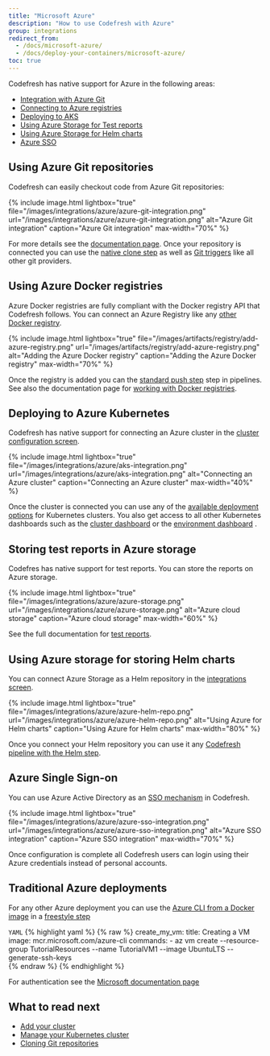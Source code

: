```yaml
---
title: "Microsoft Azure"
description: "How to use Codefresh with Azure"
group: integrations
redirect_from:
  - /docs/microsoft-azure/
  - /docs/deploy-your-containers/microsoft-azure/
toc: true
---
```


Codefresh has native support for Azure in the following areas:

- [Integration with Azure Git]({{site.baseurl}}/docs/integrations/git-providers/#azure-devops)
- [Connecting to Azure registries]({{site.baseurl}}/docs/docker-registries/external-docker-registries/azure-docker-registry/)
- [Deploying to AKS]({{site.baseurl}}/docs/deploy-to-kubernetes/add-kubernetes-cluster/#adding-aks-cluster)
- [Using Azure Storage for Test reports]({{site.baseurl}}/docs/testing/test-reports/#connecting-azure-storage)
- [Using Azure Storage for Helm charts]({{site.baseurl}}/docs/new-helm/add-helm-repository/#private-repository---azure)
- [Azure SSO]({{site.baseurl}}/docs/enterprise/single-sign-on/sso-azure/)

## Using Azure Git repositories

Codefresh can easily checkout code from Azure Git repositories:

{% include 
image.html 
lightbox="true" 
file="/images/integrations/azure/azure-git-integration.png" 
url="/images/integrations/azure/azure-git-integration.png"
alt="Azure Git integration" 
caption="Azure Git integration"
max-width="70%"
%}

For more details see the [documentation page]({{site.baseurl}}/docs/integrations/git-providers/#azure-devops). Once your repository is connected you can use the [native clone step]({{site.baseurl}}/docs/codefresh-yaml/steps/git-clone/) as well as [Git triggers]({{site.baseurl}}/docs/configure-ci-cd-pipeline/triggers/git-triggers/) like all other git providers.

## Using Azure Docker registries

Azure Docker registries are fully compliant with the Docker registry API that Codefresh follows. You can connect an Azure Registry like any [other Docker registry]({{site.baseurl}}/docs/docker-registries/external-docker-registries/).

{% 
	include image.html 
	lightbox="true" 
file="/images/artifacts/registry/add-azure-registry.png" 
url="/images/artifacts/registry/add-azure-registry.png" 
alt="Adding the Azure Docker registry" 
caption="Adding the Azure Docker registry" 
max-width="70%" 
%}

Once the registry is added you can the [standard push step]({{site.baseurl}}/docs/codefresh-yaml/steps/push/) step in pipelines. See also the documentation page for [working with Docker registries]({{site.baseurl}}/docs/docker-registries/working-with-docker-registries/).

## Deploying to Azure Kubernetes

Codefresh has native support for connecting an Azure cluster in the [cluster configuration screen]({{site.baseurl}}/docs/deploy-to-kubernetes/add-kubernetes-cluster/).

{% 
	include image.html 
	lightbox="true" 
file="/images/integrations/azure/aks-integration.png" 
url="/images/integrations/azure/aks-integration.png" 
alt="Connecting an Azure cluster" 
caption="Connecting an Azure cluster" 
max-width="40%" 
%}

Once the cluster is connected you can use any of the [available deployment options]({{site.baseurl}}/docs/deploy-to-kubernetes/deployment-options-to-kubernetes/) for Kubernetes clusters. You also get access to all other Kubernetes dashboards such as the [cluster dashboard]({{site.baseurl}}/docs/deploy-to-kubernetes/manage-kubernetes/)  or the [environment dashboard]({{site.baseurl}}/docs/deploy-to-kubernetes/environment-dashboard/) .

## Storing test reports in Azure storage

Codefres has native support for test reports. You can store the reports on Azure storage.

{% include
image.html
lightbox="true"
file="/images/integrations/azure/azure-storage.png"
url="/images/integrations/azure/azure-storage.png"
alt="Azure cloud storage"
caption="Azure cloud storage"
max-width="60%"
%}

See the full documentation for [test reports]({{site.baseurl}}/docs/testing/test-reports/).

## Using Azure storage for storing Helm charts

You can connect Azure Storage as a Helm repository in the [integrations screen]({{site.baseurl}}/docs/new-helm/add-helm-repository/).

{% include
image.html
lightbox="true"
file="/images/integrations/azure/azure-helm-repo.png"
url="/images/integrations/azure/azure-helm-repo.png"
alt="Using Azure for Helm charts"
caption="Using Azure for Helm charts"
max-width="80%"
%}

Once you connect your Helm repository you can use it any [Codefresh pipeline with the Helm step]({{site.baseurl}}/docs/new-helm/using-helm-in-codefresh-pipeline/). 

## Azure Single Sign-on

You can use Azure Active Directory as an [SSO mechanism]({{site.baseurl}}/docs/enterprise/single-sign-on/) in Codefresh.

{% include 
image.html 
lightbox="true" 
file="/images/integrations/azure/azure-sso-integration.png" 
url="/images/integrations/azure/azure-sso-integration.png"
alt="Azure SSO integration" 
caption="Azure SSO integration"
max-width="70%"
%}

Once configuration is complete all Codefresh users can login using their Azure credentials instead of personal accounts.

## Traditional Azure deployments

For any other Azure deployment you can use the [Azure CLI from a Docker image](https://hub.docker.com/_/microsoft-azure-cli) in a [freestyle step]({{site.baseurl}}/docs/codefresh-yaml/steps/freestyle/)

`YAML`
{% highlight yaml %}
{% raw %}
  create_my_vm:
    title: Creating a VM
    image: mcr.microsoft.com/azure-cli
    commands:
      - az vm create --resource-group TutorialResources --name TutorialVM1 --image UbuntuLTS --generate-ssh-keys     
{% endraw %}
{% endhighlight %}

For authentication see the [Microsoft documentation page](https://docs.microsoft.com/en-us/cli/azure/authenticate-azure-cli?view=azure-cli-latest)

 


## What to read next

- [Add your cluster]({{site.baseurl}}/docs/deploy-to-kubernetes/add-kubernetes-cluster/)
- [Manage your Kubernetes cluster]({{site.baseurl}}/docs/deploy-to-kubernetes/manage-kubernetes/)
- [Cloning Git repositories]({{site.baseurl}}/docs/yaml-examples/examples/git-checkout/)

